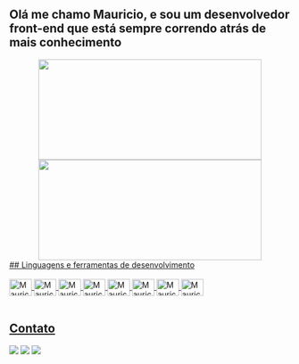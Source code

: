 ## Olá me chamo Mauricio, e sou um desenvolvedor front-end que está sempre correndo atrás de mais conhecimento
<div align="center">
  <a href="https://github.com/MauricioMoreiira">
  <img height="180em" width="400em" src="https://github-readme-stats.vercel.app/api?username=MauricioMoreiira&show_icons=true&theme=dark&include_all_commits=true&count_private=true"/>
  <img height="180em" width="400em" src="https://github-readme-stats.vercel.app/api/top-langs/?username=MauricioMoreiira&layout=compact&langs_count=7&theme=dark"/>
</div>
  ## Linguagens e ferramentas de desenvolvimento
  <div style="display: inline_block; margin left:200px;"><br>
      <img align="center" alt="Mauricio-HTML5" height="30" width="40" src="https://cdn.jsdelivr.net/gh/devicons/devicon/icons/html5/html5-original-wordmark.svg">  
      <img align="center" alt="Mauricio-CSS3" height="30" width="40" src="https://cdn.jsdelivr.net/gh/devicons/devicon/icons/css3/css3-original-wordmark.svg">
      <img align="center" alt="Mauricio-JS" height="30" width="40" src="https://cdn.jsdelivr.net/gh/devicons/devicon/icons/javascript/javascript-original.svg">
      <img align="center" alt="Mauricio-REACT" height="30" width="40" src="https://cdn.jsdelivr.net/gh/devicons/devicon/icons/react/react-original.svg">
      <img align="center" alt="Mauricio-CSHARP" height="30" width="40" src="https://cdn.jsdelivr.net/gh/devicons/devicon/icons/csharp/csharp-original.svg">
      <img align="center" alt="Mauricio-TYPESCRIPT" height="30" width="40" src="https://cdn.jsdelivr.net/gh/devicons/devicon/icons/typescript/typescript-original.svg"/>   
      <img align="center" alt="Mauricio-BOOTSTRAP" height="30" width="40" src="https://cdn.jsdelivr.net/gh/devicons/devicon/icons/bootstrap/bootstrap-plain-wordmark.svg">
      <img align="center" alt="Mauricio-.NET_CORE" height="30" width="40" src="https://cdn.jsdelivr.net/gh/devicons/devicon/icons/dotnetcore/dotnetcore-original.svg">
</div>
  <br>    
  
  ## Contato
  <div> 
  <a href="https://twitter.com/MauMoreiira" target="_blank"><img src="https://img.shields.io/badge/Twitter-1DA1F2?style=for-the-badge&logo=twitter&logoColor=white"></a>
  <a href="mailto:mauricionetos182@gmail.com" target="_blank"><img src="https://img.shields.io/badge/-Gmail-%23333?style=for-the-badge&logo=gmail&logoColor=white"></a>
  <a href="https://www.linkedin.com/in/mauricio-moreira-048515226/" target="_blank"><img src="https://img.shields.io/badge/LinkedIn-0077B5?style=for-the-badge&logo=linkedin&logoColor=white"></a>
  
</div>
